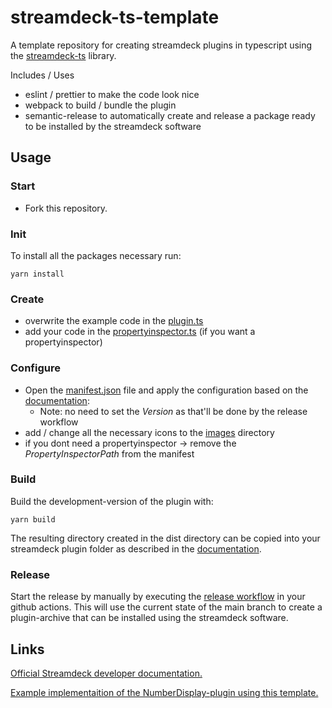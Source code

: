 # streamdeck-ts-template

A template repository for creating streamdeck plugins in typescript using the [streamdeck-ts](https://github.com/rweich/streamdeck-ts) library.

Includes / Uses
- eslint / prettier to make the code look nice
- webpack to build / bundle the plugin
- semantic-release to automatically create and release a package ready to be installed by the streamdeck software

## Usage

### Start
- Fork this repository.

### Init
To install all the packages necessary run:
```shell
yarn install
```

### Create
- overwrite the example code in the [plugin.ts](./src/plugin.ts)
- add your code in the [propertyinspector.ts](./src/propertyinspector.ts) (if you want a propertyinspector)

### Configure
- Open the [manifest.json](assets/manifest.json) file and apply the configuration based on the [documentation](https://developer.elgato.com/documentation/stream-deck/sdk/manifest/):
  - Note: no need to set the _Version_ as that'll be done by the release workflow
- add / change all the necessary icons to the [images](./assets/images) directory
- if you dont need a propertyinspector -> remove the _PropertyInspectorPath_ from the manifest

### Build
Build the development-version of the plugin with:
```shell
yarn build
```
The resulting directory created in the dist directory can be copied into your streamdeck plugin folder as described in the [documentation](https://developer.elgato.com/documentation/stream-deck/sdk/create-your-own-plugin/).

### Release
Start the release by manually by executing the [release workflow](.github/workflows/release.yml) in your github actions.
This will use the current state of the main branch to create a plugin-archive that can be installed using the streamdeck software.

## Links
[Official Streamdeck developer documentation.](https://developer.elgato.com/documentation/)

[Example implementaition of the NumberDisplay-plugin using this template.]()
